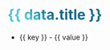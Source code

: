 <v-click depth="2">
<h1>{{ data.title }}</h1>
</v-click>

<v-click>
<ul>
  <li v-for="(value, key) in data.items" :key="key">
    <span class="color-[#4EC5D4]">{{ key }}</span> - <span class="color-[#c0c0c0]">{{ value }}</span>
  </li>
</ul>
</v-click>

<script setup lang="ts">
const data = {
  title: 'Responsibility --',
  items: {
    'Fullstack Developer': 'Develop and maintain web applications using Nest.js, Next.js, Fiber, and Python.',
    'PoC a Solution': 'Design and develop Proof of Concept for new products.',
    'System Design': 'Design and implement system architecture, including database structures.',
    'CI/CD': 'Set up and manage CI/CD pipelines for streamlined deployment.',
    'Tool Development': 'Develop debugging and internal tools for enhancing development and production processes.'
  }
}
</script>
<style>

h1 {
  background-color: #2B90B6;
  background-image: linear-gradient(45deg, #4EC5D4 10%, #146b8c 20%);
  background-size: 100%;
  -webkit-background-clip: text;
  -moz-background-clip: text;
  -webkit-text-fill-color: transparent;
  -moz-text-fill-color: transparent;
}

</style>

<!--
Here is another comment.
-->
